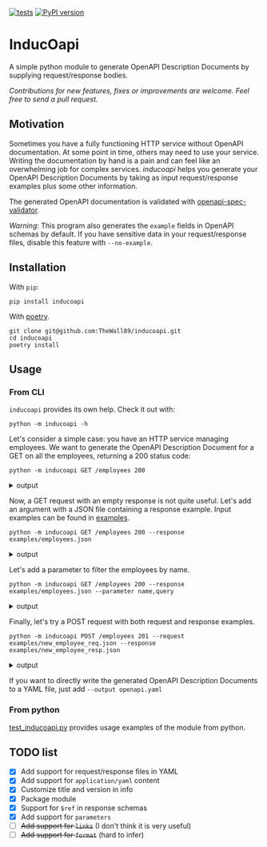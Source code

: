[![tests](https://github.com/TheWall89/inducoapi/actions/workflows/ci.yml/badge.svg?branch=master)](https://github.com/TheWall89/inducoapi/actions/workflows/ci.yml)
[![PyPI version](https://badge.fury.io/py/inducoapi.svg)](https://badge.fury.io/py/inducoapi)

# InducOapi

A simple python module to generate OpenAPI Description Documents by supplying request/response bodies.

*Contributions for new features, fixes or improvements are welcome. Feel free to send a pull request.*

## Motivation

Sometimes you have a fully functioning HTTP service without OpenAPI documentation. At some point in time, others may
need to use your service. Writing the documentation by hand is a pain and can feel like an overwhelming job for complex
services.
_inducoapi_ helps you generate your OpenAPI Description Documents by taking as input request/response examples plus some
other information.

The generated OpenAPI documentation is validated
with [openapi-spec-validator](https://github.com/p1c2u/openapi-spec-validator).

_Warning_: This program also generates the `example` fields in OpenAPI schemas by default. If you have sensitive data in
your request/response files, disable this feature with `--no-example`.

## Installation

With `pip`:

```shell script
pip install inducoapi
```

With [poetry](https://python-poetry.org/).

```shell script
git clone git@github.com:TheWall89/inducoapi.git
cd inducoapi
poetry install
```

## Usage

### From CLI

`inducoapi` provides its own help. Check it out with:

```shell script
python -m inducoapi -h
```

Let's consider a simple case: you have an HTTP service managing employees. We want to generate the OpenAPI Description
Document for a GET on all the employees, returning a 200 status code:

```shell script
python -m inducoapi GET /employees 200
```

<details><summary>output</summary>

```yaml
openapi: 3.0.0
info:
  title: Generated by InducOapi
  version: v1
paths:
  /employees:
    get:
      responses:
        200:
          description: ''
```

</details>

Now, a GET request with an empty response is not quite useful. Let's add an argument with a JSON file containing a
response example. Input examples can be found in [examples](examples).

```shell script
python -m inducoapi GET /employees 200 --response examples/employees.json
```

<details><summary>output</summary>

```yaml
openapi: 3.0.0
info:
  title: Generated by InducOapi
  version: v1
paths:
  /employees:
    get:
      responses:
        200:
          description: ''
          content:
            application/json:
              schema:
                type: array
                items:
                  type: object
                  properties:
                    id:
                      type: integer
                      example: 1
                    name:
                      type: string
                      example: Dwight Schrute
                    role:
                      type: string
                      example: salesman
```

</details>

Let's add a parameter to filter the employees by name.

```shell script
python -m inducoapi GET /employees 200 --response examples/employees.json --parameter name,query 
```

<details><summary>output</summary>

```yaml
openapi: 3.0.0
info:
  title: Generated by InducOapi
  version: v1
paths:
  /employees:
    get:
      responses:
        '200':
          description: ''
          content:
            application/json:
              schema:
                type: array
                items:
                  type: object
                  properties:
                    id:
                      type: integer
                      example: 1
                    name:
                      type: string
                      example: Dwight Schrute
                    role:
                      type: string
                      example: salesman
      parameters:
        - name: name
          in: query
          required: false
          description: ''
          schema: { }
```

</details>

Finally, let's try a POST request with both request and response examples.

```shell script
python -m inducoapi POST /employees 201 --request examples/new_employee_req.json --response examples/new_employee_resp.json
```

<details><summary>output</summary>

```yaml
openapi: 3.0.0
info:
  title: Generated by InducOapi
  version: v1
paths:
  /employees:
    post:
      requestBody:
        content:
          application/json:
            schema:
              type: object
              properties:
                name:
                  type: string
                  example: Michael Scott
                role:
                  type: string
                  example: manager
      responses:
        201:
          description: ''
          content:
            application/json:
              schema:
                type: object
                properties:
                  id:
                    type: integer
                    example: 4
                  name:
                    type: string
                    example: Michael Scott
                  role:
                    type: string
                    example: manager
```

</details>

If you want to directly write the generated OpenAPI Description Documents to a YAML file, just
add `--output openapi.yaml`

### From python

[test_inducoapi.py](tests/test_inducoapi.py) provides usage examples of the module from python.

## TODO list

- [x] Add support for request/response files in YAML
- [x] Add support for `application/yaml` content
- [x] Customize title and version in info
- [x] Package module
- [x] Support for `$ref` in response schemas
- [x] Add support for `parameters`
- [ ] ~~Add support for `links`~~ (I don't think it is very useful)
- [ ] ~~Add support for `format`~~ (hard to infer)
